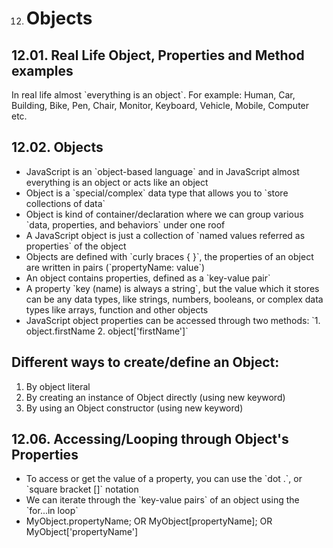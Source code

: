 12. # Objects

## 12.01. Real Life Object, Properties and Method examples

In real life almost \`everything is an object\`. For example: Human, Car, Building, Bike, Pen, Chair, Monitor, Keyboard, Vehicle, Mobile, Computer etc.

## 12.02. Objects

- JavaScript is an \`object-based language\` and in JavaScript almost everything is an object or acts like an object
- Object is a \`special/complex\` data type that allows you to \`store collections of data\`
- Object is kind of container/declaration where we can group various \`data, properties, and behaviors\` under one roof
- A JavaScript object is just a collection of \`named values referred as properties\` of the object
- Objects are defined with \`curly braces { }\`, the properties of an object are written in pairs (\`propertyName: value\`)
- An object contains properties, defined as a \`key-value pair\`
- A property \`key (name) is always a string\`, but the value which it stores can be any data types, like strings, numbers, booleans, or complex data types like arrays, function and other objects
- JavaScript object properties can be accessed through two methods: \`1. object.firstName 2. object\['firstName'\]\`

## Different ways to create/define an Object:

1.  By object literal
2.  By creating an instance of Object directly (using new keyword)
3.  By using an Object constructor (using new keyword)

## 12.06. Accessing/Looping through Object's Properties

- To access or get the value of a property, you can use the \`dot .\`, or \`square bracket \[\]\` notation
- We can iterate through the \`key-value pairs\` of an object using the \`for...in loop\`
- MyObject.propertyName; OR MyObject\[propertyName\]; OR MyObject\['propertyName'\]
